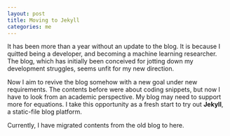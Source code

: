 ```yaml
---
layout: post
title: Moving to Jekyll
categories: me
---
```


It has been more than a year without an update to the blog. It is because I quitted being a developer, and becoming a machine learning researcher. The blog, which has initially been conceived for jotting down my development struggles, seems unfit for my new direction.

Now I aim to revive the blog somehow with a new goal under new requirements. The contents before were about coding snippets, but now I have to look from an academic perspective. My blog may need to support more for equations. I take this opportunity as a fresh start to try out **Jekyll**, a static-file blog platform. 

Currently, I have migrated contents from the old blog to here. 